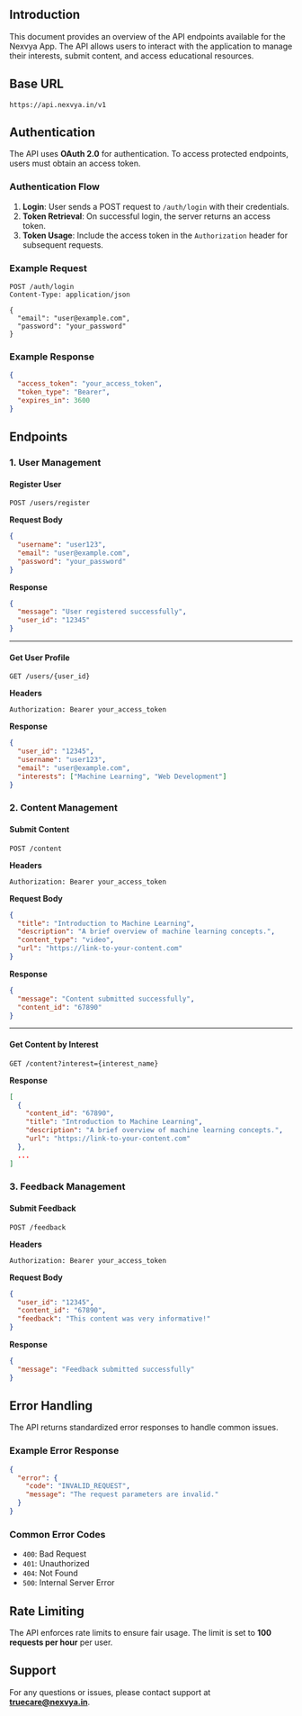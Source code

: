 ## Introduction
This document provides an overview of the API endpoints available for the Nexvya App. The API allows users to interact with the application to manage their interests, submit content, and access educational resources.

## Base URL
```
https://api.nexvya.in/v1
```

## Authentication
The API uses **OAuth 2.0** for authentication. To access protected endpoints, users must obtain an access token.

### Authentication Flow
1. **Login**: User sends a POST request to `/auth/login` with their credentials.
2. **Token Retrieval**: On successful login, the server returns an access token.
3. **Token Usage**: Include the access token in the `Authorization` header for subsequent requests.

### Example Request
```
POST /auth/login
Content-Type: application/json

{
  "email": "user@example.com",
  "password": "your_password"
}
```

### Example Response
```json
{
  "access_token": "your_access_token",
  "token_type": "Bearer",
  "expires_in": 3600
}
```

## Endpoints

### 1. User Management

#### Register User
```
POST /users/register
```
**Request Body**
```json
{
  "username": "user123",
  "email": "user@example.com",
  "password": "your_password"
}
```

**Response**
```json
{
  "message": "User registered successfully",
  "user_id": "12345"
}
```

---

#### Get User Profile
```
GET /users/{user_id}
```
**Headers**
```
Authorization: Bearer your_access_token
```

**Response**
```json
{
  "user_id": "12345",
  "username": "user123",
  "email": "user@example.com",
  "interests": ["Machine Learning", "Web Development"]
}
```

### 2. Content Management

#### Submit Content
```
POST /content
```
**Headers**
```
Authorization: Bearer your_access_token
```

**Request Body**
```json
{
  "title": "Introduction to Machine Learning",
  "description": "A brief overview of machine learning concepts.",
  "content_type": "video",
  "url": "https://link-to-your-content.com"
}
```

**Response**
```json
{
  "message": "Content submitted successfully",
  "content_id": "67890"
}
```

---

#### Get Content by Interest
```
GET /content?interest={interest_name}
```

**Response**
```json
[
  {
    "content_id": "67890",
    "title": "Introduction to Machine Learning",
    "description": "A brief overview of machine learning concepts.",
    "url": "https://link-to-your-content.com"
  },
  ...
]
```

### 3. Feedback Management

#### Submit Feedback
```
POST /feedback
```
**Headers**
```
Authorization: Bearer your_access_token
```

**Request Body**
```json
{
  "user_id": "12345",
  "content_id": "67890",
  "feedback": "This content was very informative!"
}
```

**Response**
```json
{
  "message": "Feedback submitted successfully"
}
```

## Error Handling
The API returns standardized error responses to handle common issues.

### Example Error Response
```json
{
  "error": {
    "code": "INVALID_REQUEST",
    "message": "The request parameters are invalid."
  }
}
```

### Common Error Codes
- `400`: Bad Request
- `401`: Unauthorized
- `404`: Not Found
- `500`: Internal Server Error

## Rate Limiting
The API enforces rate limits to ensure fair usage. The limit is set to **100 requests per hour** per user.

## Support
For any questions or issues, please contact support at [**truecare@nexvya.in**](mailto:sonetspprt@gmail.com).

